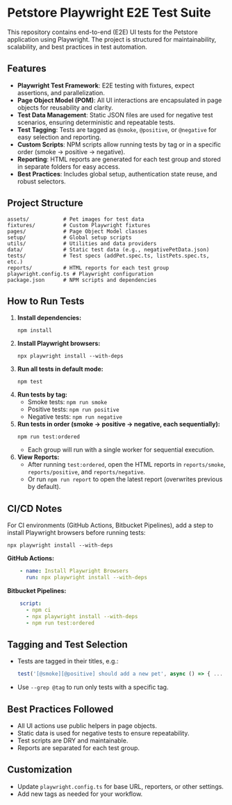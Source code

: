 # Petstore Playwright E2E Test Suite

This repository contains end-to-end (E2E) UI tests for the Petstore application using Playwright. The project is structured for maintainability, scalability, and best practices in test automation.

## Features
- **Playwright Test Framework**: E2E testing with fixtures, expect assertions, and parallelization.
- **Page Object Model (POM)**: All UI interactions are encapsulated in page objects for reusability and clarity.
- **Test Data Management**: Static JSON files are used for negative test scenarios, ensuring deterministic and repeatable tests.
- **Test Tagging**: Tests are tagged as `@smoke`, `@positive`, or `@negative` for easy selection and reporting.
- **Custom Scripts**: NPM scripts allow running tests by tag or in a specific order (smoke → positive → negative).
- **Reporting**: HTML reports are generated for each test group and stored in separate folders for easy access.
- **Best Practices**: Includes global setup, authentication state reuse, and robust selectors.

## Project Structure
```
assets/           # Pet images for test data
fixtures/         # Custom Playwright fixtures
pages/            # Page Object Model classes
setup/            # Global setup scripts
utils/            # Utilities and data providers
data/             # Static test data (e.g., negativePetData.json)
tests/            # Test specs (addPet.spec.ts, listPets.spec.ts, etc.)
reports/          # HTML reports for each test group
playwright.config.ts # Playwright configuration
package.json      # NPM scripts and dependencies
```

## How to Run Tests
1. **Install dependencies:**
   ```
   npm install
   ```
2. **Install Playwright browsers:**
   ```
   npx playwright install --with-deps
   ```
3. **Run all tests in default mode:**
   ```
   npm test
   ```
4. **Run tests by tag:**
   - Smoke tests: `npm run smoke`
   - Positive tests: `npm run positive`
   - Negative tests: `npm run negative`
5. **Run tests in order (smoke → positive → negative, each sequentially):**
   ```
   npm run test:ordered
   ```
   - Each group will run with a single worker for sequential execution.
6. **View Reports:**
   - After running `test:ordered`, open the HTML reports in `reports/smoke`, `reports/positive`, and `reports/negative`.
   - Or run `npm run report` to open the latest report (overwrites previous by default).
## CI/CD Notes

For CI environments (GitHub Actions, Bitbucket Pipelines), add a step to install Playwright browsers before running tests:

```
npx playwright install --with-deps
```

**GitHub Actions:**
```yaml
    - name: Install Playwright Browsers
      run: npx playwright install --with-deps
```

**Bitbucket Pipelines:**
```yaml
    script:
      - npm ci
      - npx playwright install --with-deps
      - npm run test:ordered
```

## Tagging and Test Selection
- Tests are tagged in their titles, e.g.:
  ```js
  test('[@smoke][@positive] should add a new pet', async () => { ... })
  ```
- Use `--grep @tag` to run only tests with a specific tag.

## Best Practices Followed
- All UI actions use public helpers in page objects.
- Static data is used for negative tests to ensure repeatability.
- Test scripts are DRY and maintainable.
- Reports are separated for each test group.

## Customization
- Update `playwright.config.ts` for base URL, reporters, or other settings.
- Add new tags as needed for your workflow.

